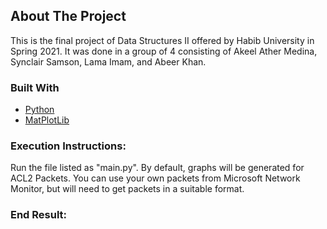 ## About The Project

This is the final project of Data Structures II offered by Habib University in Spring 2021.
It was done in a group of 4 consisting of Akeel Ather Medina, Synclair Samson, Lama Imam, and Abeer Khan.

### Built With

* [Python](https://www.python.org/)
* [MatPlotLib](https://matplotlib.org/)

### Execution Instructions:

Run the file listed as "main.py". By default, graphs will be generated for ACL2 Packets.
You can use your own packets from Microsoft Network Monitor, but will need to get packets in a suitable format. 

### End Result:

